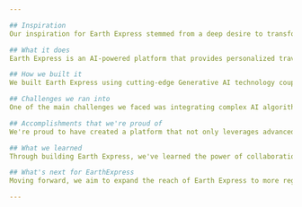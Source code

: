 ```yaml
---

## Inspiration
Our inspiration for Earth Express stemmed from a deep desire to transform the travel industry into a force for good. We were driven by the need to address the environmental impact of traditional travel and create a platform that empowers travelers to make eco-conscious choices without sacrificing convenience or quality.

## What it does
Earth Express is an AI-powered platform that provides personalized travel recommendations, prioritizing eco-friendly options at every stage of the journey. It offers users a seamless experience, from selecting sustainable transportation and accommodations to suggesting low-impact activities and dining options. Our platform aims to make sustainable travel accessible and hassle-free for all, fostering a global community of responsible travelers along the way.

## How we built it
We built Earth Express using cutting-edge Generative AI technology coupled with extensive research into sustainable travel practices. Our team of developers, designers, and sustainability experts collaborated closely to ensure that every aspect of the platform aligns with our mission and vision.

## Challenges we ran into
One of the main challenges we faced was integrating complex AI algorithms while maintaining a user-friendly interface. Balancing the sophistication of the technology with the simplicity of the user experience required careful planning and iteration. Additionally, sourcing reliable data on eco-friendly travel options in various destinations posed a significant challenge but was overcome through partnerships and thorough research.

## Accomplishments that we're proud of
We're proud to have created a platform that not only leverages advanced technology but also makes a tangible positive impact on the environment. Seeing travelers embrace sustainable practices and contribute to environmental conservation through Earth Express has been incredibly rewarding. Additionally, forming partnerships with environmental organizations and carbon offset initiatives has allowed us to amplify our impact and inspire even more meaningful change.

## What we learned
Through building Earth Express, we've learned the power of collaboration and the importance of combining technological innovation with a strong commitment to sustainability. We've gained insights into the complexities of the travel industry and the challenges of promoting eco-conscious behavior on a global scale. This experience has deepened our understanding of the intersection between technology, sustainability, and social responsibility.

## What's next for EarthExpress
Moving forward, we aim to expand the reach of Earth Express to more regions and enhance the platform's features to offer even more personalized and impactful recommendations. We're also exploring opportunities to further engage our community of travelers in environmental conservation efforts, such as through educational initiatives and community events. Ultimately, our goal is to continue pushing the boundaries of AI and sustainability to create a world where travel is not just smart but truly sustainable.

---
```

